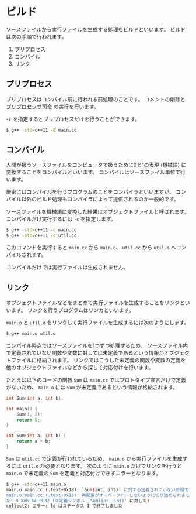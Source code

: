 # ビルド

ソースファイルから実行ファイルを生成する処理をビルドといいます。
ビルドは次の手順で行われます。

1. プリプロセス
1. コンパイル
1. リンク

## プリプロセス

プリプロセスはコンパイル前に行われる前処理のことです。
コメントの削除と [プリプロセッサ司令] の実行を行います。

[プリプロセッサ司令]: appendix-preprocessor-directives.md

`-E` を指定するとプリプロセスだけを行うことができます。

```bash
$ g++ -std=c++11 -E main.cc
```

## コンパイル

人間が扱うソースファイルをコンピュータで扱うために0と1の表現 (機械語) に変換することをコンパイルといいます。
コンパイルはソースファイル単位で行います。

厳密にはコンパイルを行うプログラムのことをコンパイラといいますが、
コンパイル以外のビルド処理もコンパイラによって提供されるのが一般的です。

ソースファイルを機械語に変換した結果はオブジェクトファイルと呼ばれます。
コンパイルだけ実行するには `-c` を指定します。

```bash
$ g++ -std=c++11 -c main.cc
$ g++ -std=c++11 -c util.cc
```

このコマンドを実行すると
`main.cc` から `main.o`、 `util.cc` から `util.o` へコンパイルされます。

コンパイルだけでは実行ファイルは生成されません。

## リンク

オブジェクトファイルなどをまとめて実行ファイルを生成することをリンクといいます。
リンクを行うプログラムはリンカといいます。

`main.o` と `util.o` をリンクして実行ファイルを生成するには次のようにします。

```bash
$ g++ main.o util.o
```

コンパイル時点ではソースファイルを1つずつ処理するため、
ソースファイル内で定義されていない関数や変数に対しては未定義であるという情報がオブジェクトファイルに格納されます。
リンクではこうした未定義の関数や変数の定義を他のオブジェクトファイルなどから探して対応付けを行います。

たとえば以下のコードの関数 `Sum` は `main.cc` ではプロトタイプ宣言だけで定義がないため、
`main.o` には `Sum` が未定義であるという情報が格納されます。

```cpp tab="main.cc"
int Sum(int a, int b);

int main() {
    Sum(1, 2);
    return 0;
}
```

```cpp tab="util.cc"
int Sum(int a, int b) {
    return a + b;
}
```

`Sum` は `util.cc` で定義が行われているため、
`main.o` から実行ファイルを生成するには `util.o` が必要となります。
次のように `main.o` だけでリンクを行うと `main.o` で未定義の `Sum` を定義と対応付けできずエラーとなります。

```bash
$ g++ -std=c++11 main.o
main.o:main.cc:(.text+0x18): `Sum(int, int)' に対する定義されていない参照です
main.o:main.cc:(.text+0x18): 再配置がオーバーフローしないように切り詰められまし
た: R_X86_64_PC32 (未定義シンボル `Sum(int, int)' に対して)
collect2: エラー: ld はステータス 1 で終了しました
```
